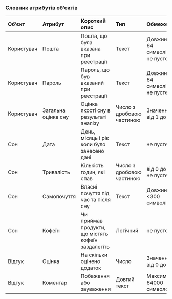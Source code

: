 ### Словник атрибутів об’єктів

| Об’єкт  | Атрибут | Короткий опис | Тип | Обмеження |
|:-       |:-       |:-             |:-   |:-         |
|Користувач|Пошта|Пошта, що була вказана при реєстрації|Текст   |Довжина < 64 символів, не пусте |
|Користувач|Пароль|Пароль, що був вказаний при реєстрації|Текст   |Довжина < 64 символів, не пусте|
|Користувач|Загальна оцінка сну|Оцінка якості сну в результаті аналізу|Число з дробовою частиною  |Значення від 1 до 10|
|Сон|Дата|День, місяць і рік коли було занесено дані|Текст  |не пусте|
|Сон|Тривалість|Кількість годин, які спав|Число з дробовою частиною|від 0 до 24, не пусте|
|Сон|Самопочуття|Власні почуття під час та після сну|Текст |Довжина <300 символів|
|Сон|Кофеїн|Чи приймав продукти, що містять кофеїн заздалегіть|Логічний|не пусте|
|Відгук|Оцінка|На скільки оцінено додаток|Число|Значення від 0 до 5|
|Відгук|Коментар|Побажання або зауваження|Довгий текст   |Максимум 64000 символов|
